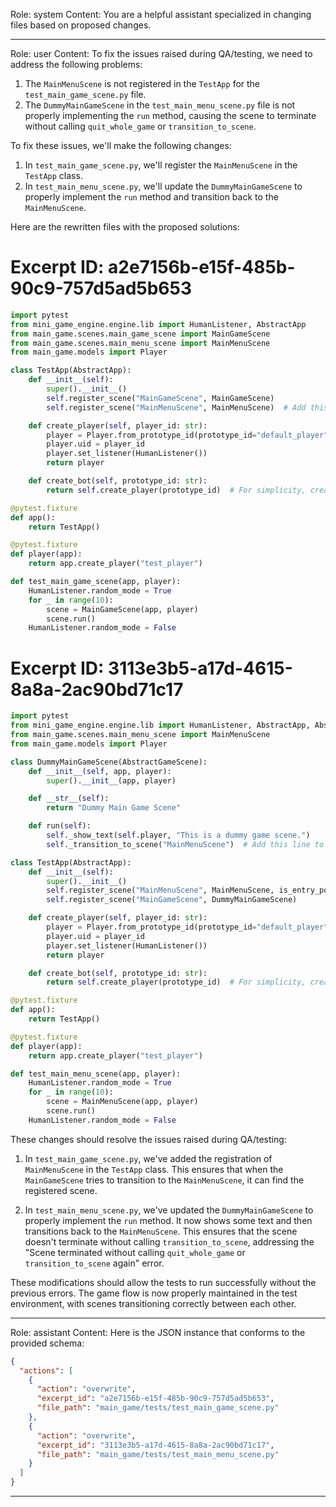 Role: system
Content: You are a helpful assistant specialized in changing files based on proposed changes.
__________________
Role: user
Content: To fix the issues raised during QA/testing, we need to address the following problems:

1. The `MainMenuScene` is not registered in the `TestApp` for the `test_main_game_scene.py` file.
2. The `DummyMainGameScene` in the `test_main_menu_scene.py` file is not properly implementing the `run` method, causing the scene to terminate without calling `quit_whole_game` or `transition_to_scene`.

To fix these issues, we'll make the following changes:

1. In `test_main_game_scene.py`, we'll register the `MainMenuScene` in the `TestApp` class.
2. In `test_main_menu_scene.py`, we'll update the `DummyMainGameScene` to properly implement the `run` method and transition back to the `MainMenuScene`.

Here are the rewritten files with the proposed solutions:

# Excerpt ID: a2e7156b-e15f-485b-90c9-757d5ad5b653
```python main_game/tests/test_main_game_scene.py
import pytest
from mini_game_engine.engine.lib import HumanListener, AbstractApp
from main_game.scenes.main_game_scene import MainGameScene
from main_game.scenes.main_menu_scene import MainMenuScene
from main_game.models import Player

class TestApp(AbstractApp):
    def __init__(self):
        super().__init__()
        self.register_scene("MainGameScene", MainGameScene)
        self.register_scene("MainMenuScene", MainMenuScene)  # Add this line

    def create_player(self, player_id: str):
        player = Player.from_prototype_id(prototype_id="default_player")
        player.uid = player_id
        player.set_listener(HumanListener())
        return player

    def create_bot(self, prototype_id: str):
        return self.create_player(prototype_id)  # For simplicity, create a player instead of a bot

@pytest.fixture
def app():
    return TestApp()

@pytest.fixture
def player(app):
    return app.create_player("test_player")

def test_main_game_scene(app, player):
    HumanListener.random_mode = True
    for _ in range(10):
        scene = MainGameScene(app, player)
        scene.run()
    HumanListener.random_mode = False
```

# Excerpt ID: 3113e3b5-a17d-4615-8a8a-2ac90bd71c17
```python main_game/tests/test_main_menu_scene.py
import pytest
from mini_game_engine.engine.lib import HumanListener, AbstractApp, AbstractGameScene
from main_game.scenes.main_menu_scene import MainMenuScene
from main_game.models import Player

class DummyMainGameScene(AbstractGameScene):
    def __init__(self, app, player):
        super().__init__(app, player)

    def __str__(self):
        return "Dummy Main Game Scene"

    def run(self):
        self._show_text(self.player, "This is a dummy game scene.")
        self._transition_to_scene("MainMenuScene")  # Add this line to transition back to MainMenuScene

class TestApp(AbstractApp):
    def __init__(self):
        super().__init__()
        self.register_scene("MainMenuScene", MainMenuScene, is_entry_point=True)
        self.register_scene("MainGameScene", DummyMainGameScene)

    def create_player(self, player_id: str):
        player = Player.from_prototype_id(prototype_id="default_player")
        player.uid = player_id
        player.set_listener(HumanListener())
        return player

    def create_bot(self, prototype_id: str):
        return self.create_player(prototype_id)  # For simplicity, create a player instead of a bot

@pytest.fixture
def app():
    return TestApp()

@pytest.fixture
def player(app):
    return app.create_player("test_player")

def test_main_menu_scene(app, player):
    HumanListener.random_mode = True
    for _ in range(10):
        scene = MainMenuScene(app, player)
        scene.run()
    HumanListener.random_mode = False
```

These changes should resolve the issues raised during QA/testing:

1. In `test_main_game_scene.py`, we've added the registration of `MainMenuScene` in the `TestApp` class. This ensures that when the `MainGameScene` tries to transition to the `MainMenuScene`, it can find the registered scene.

2. In `test_main_menu_scene.py`, we've updated the `DummyMainGameScene` to properly implement the `run` method. It now shows some text and then transitions back to the `MainMenuScene`. This ensures that the scene doesn't terminate without calling `transition_to_scene`, addressing the "Scene terminated without calling `quit_whole_game` or `transition_to_scene` again" error.

These modifications should allow the tests to run successfully without the previous errors. The game flow is now properly maintained in the test environment, with scenes transitioning correctly between each other.
__________________
Role: assistant
Content: Here is the JSON instance that conforms to the provided schema:

```json
{
  "actions": [
    {
      "action": "overwrite",
      "excerpt_id": "a2e7156b-e15f-485b-90c9-757d5ad5b653",
      "file_path": "main_game/tests/test_main_game_scene.py"
    },
    {
      "action": "overwrite",
      "excerpt_id": "3113e3b5-a17d-4615-8a8a-2ac90bd71c17",
      "file_path": "main_game/tests/test_main_menu_scene.py"
    }
  ]
}
```
__________________
